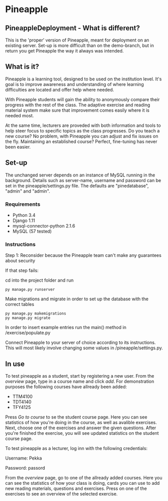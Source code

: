 
# Pineapple


## PineappleDeployment - What is different?
This is the 'proper' version of Pineapple, meant for deployment on an existing server. 
Set-up is more difficult than on the demo-branch, but in return you get Pineapple the way it always was intended.

## What is it?
Pineapple is a learning tool, designed to be used on the institution level. It's goal is to improve
awareness and understanding of where learning difficulties are located and offer help where needed.

With Pineapple students will gain the ability to anonymously compare their progress with the rest of
the class. The adaptive exercise and reading material system make sure that improvement comes easily
where it is needed most.

At the same time, lecturers are proveded with both information and tools to help steer focus to specific
topics as the class progresses. Do you teach a new course? No problem, with Pineapple you can adjust and
fix issues on the fly. Maintaining an established course? Perfect, fine-tuning has never been easier.

## Set-up
The unchanged server depends on an instance of MySQL running in the background. 
Details such as server-name, username and password can be set in the pineapple/settings.py file. 
The defaults are "pinedatabase", "admin" and "admin".

### Requirements
* Python 3.4
* Django 1.11
* mysql-connector-python 2.1.6
* MySQL (57 tested)

### Instructions
Step 1: Reconsider because the Pineapple team can't make any guarantees about security

If that step fails:

cd into the project folder and run
```
py manage.py runserver
```
Make migrations and migrate in order to set up the database with the correct tables
```
py manage.py makemigrations
py manage.py migrate
```
In order to insert example entries run the main() method in /exercise/populate.py

Connect Pineapple to your server of choice according to its instructions.
This will most likely involve changing some values in /pineapple/settings.py.

## In use
To test pineapple as a student, start by registering a new user. From the *overview* page, type in a course name and click *add*. For demonstration purposes the following courses have allready been added:
* TTM4100
* TDT4140
* TFY4125

Press *Go to course* to se the student course page. Here you can see statistics of how you're doing in the course, as well as avalible exercises. Next, choose one of the exercises and answer the given questions. After you're finished the exercise, you will see updated statistics on the student course page.

To test pineapple as a lecturer, log inn with the following credentials:

Username: Pekka

Password: passord

From the *overview* page, go to one of the allready added courses. Here you can see the statistics of how your class is doing, cards you can use to add new reading materials, questions and exercises. Press on one of the exercises to see an overview of the selected exercise. 
